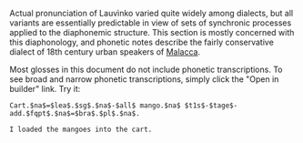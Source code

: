 Actual pronunciation of Lauvìnko varied quite widely among dialects, but all 
variants are essentially predictable in view of sets of synchronic processes 
applied to the diaphonemic structure. This section is mostly concerned with 
this diaphonology, and phonetic notes describe the fairly conservative dialect 
of 18th century urban speakers of [Malacca](https://goo.gl/maps/6xAjC2y7mktKKtWS8).

Most glosses in this document do not include phonetic transcriptions. To
see broad and narrow phonetic transcriptions, simply click the
"Open in builder" link. Try it:

```
Cart.$na$=$lea$.$sg$.$na$-$all$ mango.$na$ $t1s$-$tage$-add.$fqpt$.$na$=$bra$.$pl$.$na$.

I loaded the mangoes into the cart.
```
